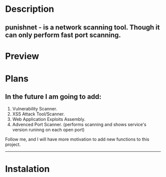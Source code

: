 # Description
punishnet - is a network scanning tool. 
Though it can only perform fast port scanning.
-----

# Preview


# Plans

In the future I am going to add:
-----
1. Vulnerability Scanner.
2. XSS Attack Tool/Scanner.
3. Web Application Exploits Assembly.
4. Advenced Port Scanner. 
  (performs scanning and shows service's version 
   runinng on each open port)

Follow me, and I will have more motivation to add new functions to this project.

--------------------------------------------------------------------------------

# Instalation
